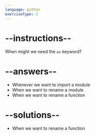 ```yaml
---
language: python
exerciseType: 3
---
```


# --instructions--

When might we need the `as` keyword?

# --answers--

- Whenever we want to import a module
- When we want to rename a module
- When we want to rename a function

# --solutions--

- When we want to rename a function
